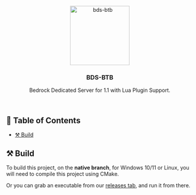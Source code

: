 <br/>
<div align="center">
  <a href="https://github.com/BeforeTheBloat/bds-btb/releases">
    <img src="https://github.com/user-attachments/assets/0b813057-82a4-432a-8247-6ed6ef176b51" alt="bds-btb" width="160" height="160">
  </a>
  <h3 align="center">BDS-BTB</h3>
  <p align="center">
    Bedrock Dedicated Server for 1.1 with Lua Plugin Support.
  </p>
</div>
<br/>

## 📄 Table of Contents
- [⚒️ Build](#-build-)

## ⚒️ Build
To build this project, on the **native branch**, for Windows 10/11 or Linux, you will need to compile this project using CMake.

Or you can grab an executable from our [releases tab](https://github.com/BeforeTheBloat/bds-btb/releases), and run it from there.
